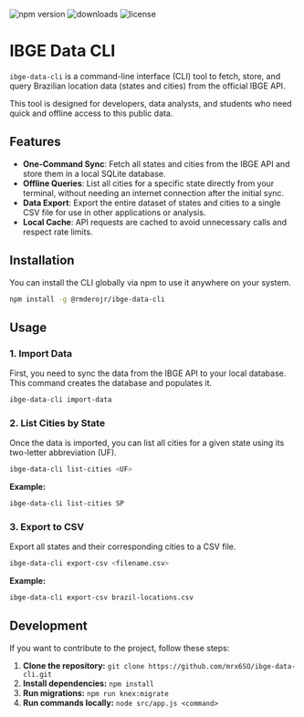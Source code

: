 ![npm version](https://img.shields.io/npm/v/@rmderojr/ibge-data-cli)
![downloads](https://img.shields.io/npm/dw/@rmderojr/ibge-data-cli)
![license](https://img.shields.io/npm/l/@rmderojr/ibge-data-cli)

# IBGE Data CLI

`ibge-data-cli` is a command-line interface (CLI) tool to fetch, store, and query Brazilian location data (states and cities) from the official IBGE API.

This tool is designed for developers, data analysts, and students who need quick and offline access to this public data.

## Features

- **One-Command Sync**: Fetch all states and cities from the IBGE API and store them in a local SQLite database.
- **Offline Queries**: List all cities for a specific state directly from your terminal, without needing an internet connection after the initial sync.
- **Data Export**: Export the entire dataset of states and cities to a single CSV file for use in other applications or analysis.
- **Local Cache**: API requests are cached to avoid unnecessary calls and respect rate limits.

## Installation

You can install the CLI globally via npm to use it anywhere on your system.

```bash
npm install -g @rmderojr/ibge-data-cli
```

## Usage

### 1. Import Data
First, you need to sync the data from the IBGE API to your local database. This command creates the database and populates it.

```bash
ibge-data-cli import-data
```

### 2. List Cities by State
Once the data is imported, you can list all cities for a given state using its two-letter abbreviation (UF).

```bash
ibge-data-cli list-cities <UF>
```

**Example:**
```bash
ibge-data-cli list-cities SP
```

### 3. Export to CSV
Export all states and their corresponding cities to a CSV file.

```bash
ibge-data-cli export-csv <filename.csv>
```

**Example:**
```bash
ibge-data-cli export-csv brazil-locations.csv
```

## Development

If you want to contribute to the project, follow these steps:

1.  **Clone the repository:** `git clone https://github.com/mrx6SO/ibge-data-cli.git`
2.  **Install dependencies:** `npm install`
3.  **Run migrations:** `npm run knex:migrate`
4.  **Run commands locally:** `node src/app.js <command>`
